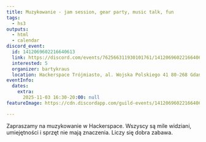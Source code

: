 ```yaml
---
title: Muzykowanie - jam session, gear party, music talk, fun
tags:
  - hs3
outputs:
  - html
  - calendar
discord_event:
  id: 1412069602216640613
  link: https://discord.com/events/762566311930101761/1412069602216640613
  interested: 5
  organizer: bartykraus
  location: Hackerspace Trójmiasto, al. Wojska Polskiego 41 80-268 Gdańsk
eventInfo:
  dates:
    extra:
      2025-11-03 16:30-20:00: null
featureImage: https://cdn.discordapp.com/guild-events/1412069602216640613/b30fbcc9b0c11a68eef3a0c85481dcbb.png?size=1024

---
```


Zapraszamy na muzykowanie w Hackerspace. Wszyscy są mile widziani, umiejętności i sprzęt nie mają znaczenia. Liczy się dobra zabawa.
